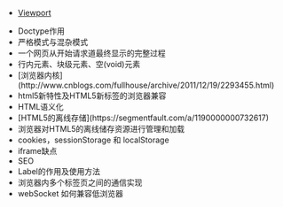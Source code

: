 * [Viewport](http://ourjs.com/detail/54c73ba2232227083e00001a)
<ul>
<li>Doctype作用</li>
<li>严格模式与混杂模式</li>
<li>一个网页从开始请求道最终显示的完整过程</li>
<li>行内元素、块级元素、空(void)元素</li>
<li> [浏览器内核](http://www.cnblogs.com/fullhouse/archive/2011/12/19/2293455.html)</li>
<li>html5新特性及HTML5新标签的浏览器兼容</li>
<li>HTML语义化</li>
<li> [HTML5的离线存储](https://segmentfault.com/a/1190000000732617)</li>
<li>浏览器对HTML5的离线储存资源进行管理和加载</li>
<li>cookies，sessionStorage 和 localStorage </li>
<li>iframe缺点</li>
<li>SEO</li>
<li>Label的作用及使用方法</li>
<li>浏览器内多个标签页之间的通信实现</li>
<li>webSocket 如何兼容低浏览器</li>
</ul>
